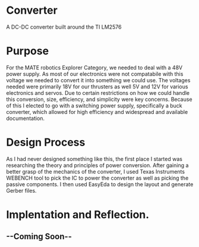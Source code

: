 # Converter
A DC-DC converter built around the TI LM2576
# Purpose
For the MATE robotics Explorer Category, we needed to deal with a 48V power supply.  As most of our electronics were not compatabile with this voltage we needed to convert it into something we could use.  The voltages needed were primarily 18V for our thrusters as well 5V and 12V for various electronics and servos.  Due to certain restrictions on how we could handle this conversion, size, efficiency, and simplicity were key concerns.  Because of this I elected to go with a switching power supply, specifically a buck converter, which allowed for high efficiency and widespread and available documentation.  
# Design Process
As I had never designed something like this, the first place I started was researching the theory and principles of power conversion.  After gaining a better grasp of the mechanics of the converter, I used Texas Instruments WEBENCH tool to pick the IC to power the converter as well as picking the passive components.  I then used EasyEda to design the layout and generate Gerber files.
# Implentation and Reflection.
## --Coming Soon--
